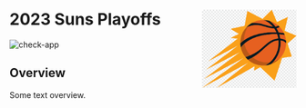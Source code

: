 
<!-- README.md is generated from README.Rmd. Please edit that file -->

# 2023 Suns Playoffs <a href="https://github.com/jeffdmoore8/suns-playoffs"><img src="www/suns-playoffs.png" align="right" height="138" /></a>

<!-- badges: start -->

![check-app](https://github.com/jeffdmoore8/suns-playoffs/actions/workflows/check-app.yml/badge.svg)

<!-- badges: end -->

## Overview

Some text overview.
